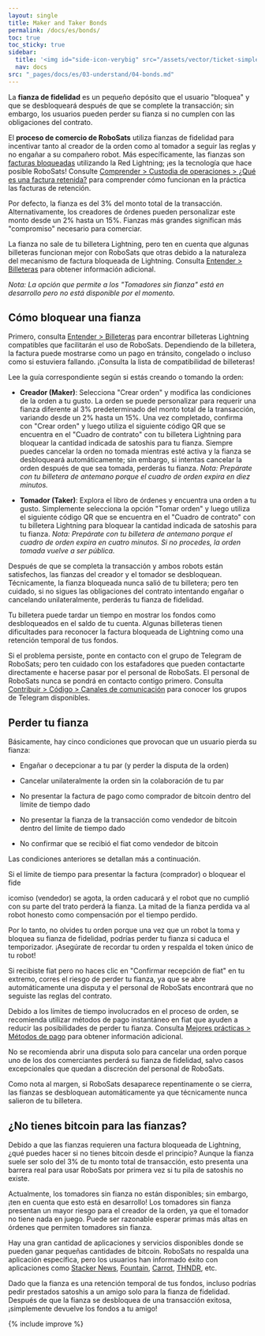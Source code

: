 ```yaml
---
layout: single
title: Maker and Taker Bonds
permalink: /docs/es/bonds/
toc: true
toc_sticky: true
sidebar:
  title: '<img id="side-icon-verybig" src="/assets/vector/ticket-simple.svg"/>Bonds'
  nav: docs
src: "_pages/docs/es/03-understand/04-bonds.md"
---
```


La **fianza de fidelidad** es un pequeño depósito que el usuario "bloquea" y que se desbloqueará después de que se complete la transacción; sin embargo, los usuarios pueden perder su fianza si no cumplen con las obligaciones del contrato.

El **proceso de comercio de RoboSats** utiliza fianzas de fidelidad para incentivar tanto al creador de la orden como al tomador a seguir las reglas y no engañar a su compañero robot. Más específicamente, las fianzas son [facturas bloqueadas](https://github.com/lightningnetwork/lnd/pull/2022) utilizando la Red Lightning; ¡es la tecnología que hace posible RoboSats!
Consulte [Comprender > Custodia de operaciones > ¿Qué es una factura retenida?](/docs/es/escrow/#what-is-a-hold-invoice) para comprender cómo funcionan en la práctica las facturas de retención.

Por defecto, la fianza es del 3% del monto total de la transacción. Alternativamente, los creadores de órdenes pueden personalizar este monto desde un 2% hasta un 15%. Fianzas más grandes significan más "compromiso" necesario para comerciar.

La fianza no sale de tu billetera Lightning, pero ten en cuenta que algunas billeteras funcionan mejor con RoboSats que otras debido a la naturaleza del mecanismo de factura bloqueada de Lightning. Consulta [Entender > Billeteras](/docs/es/wallets/) para obtener información adicional.

*Nota: La opción que permite a los "Tomadores sin fianza" está en desarrollo pero no está disponible por el momento.*

## **Cómo bloquear una fianza**

Primero, consulta [Entender > Billeteras](/docs/es/wallets/) para encontrar billeteras Lightning compatibles que facilitarán el uso de RoboSats. Dependiendo de la billetera, la factura puede mostrarse como un pago en tránsito, congelado o incluso como si estuviera fallando. ¡Consulta la lista de compatibilidad de billeteras!

Lee la guía correspondiente según si estás creando o tomando la orden:

* **Creador (Maker)**: Selecciona "Crear orden" y modifica las condiciones de la orden a tu gusto. La orden se puede personalizar para requerir una fianza diferente al 3% predeterminado del monto total de la transacción, variando desde un 2% hasta un 15%. Una vez completado, confirma con "Crear orden" y luego utiliza el siguiente código QR que se encuentra en el "Cuadro de contrato" con tu billetera Lightning para bloquear la cantidad indicada de satoshis para tu fianza. Siempre puedes cancelar la orden no tomada mientras esté activa y la fianza se desbloqueará automáticamente; sin embargo, si intentas cancelar la orden después de que sea tomada, perderás tu fianza. *Nota: Prepárate con tu billetera de antemano porque el cuadro de orden expira en diez minutos.*

* **Tomador (Taker)**: Explora el libro de órdenes y encuentra una orden a tu gusto. Simplemente selecciona la opción "Tomar orden" y luego utiliza el siguiente código QR que se encuentra en el "Cuadro de contrato" con tu billetera Lightning para bloquear la cantidad indicada de satoshis para tu fianza. *Nota: Prepárate con tu billetera de antemano porque el cuadro de orden expira en cuatro minutos. Si no procedes, la orden tomada vuelve a ser pública.*

Después de que se completa la transacción y ambos robots están satisfechos, las fianzas del creador y el tomador se desbloquean. Técnicamente, la fianza bloqueada nunca salió de tu billetera; pero ten cuidado, si no sigues las obligaciones del contrato intentando engañar o cancelando unilateralmente, perderás tu fianza de fidelidad.

Tu billetera puede tardar un tiempo en mostrar los fondos como desbloqueados en el saldo de tu cuenta. Algunas billeteras tienen dificultades para reconocer la factura bloqueada de Lightning como una retención temporal de tus fondos.

Si el problema persiste, ponte en contacto con el grupo de Telegram de RoboSats; pero ten cuidado con los estafadores que pueden contactarte directamente e hacerse pasar por el personal de RoboSats. El personal de RoboSats nunca se pondrá en contacto contigo primero. Consulta [Contribuir > Código > Canales de comunicación](/contribute/code/#communication-channels) para conocer los grupos de Telegram disponibles.

## **Perder tu fianza**

Básicamente, hay cinco condiciones que provocan que un usuario pierda su fianza:

* Engañar o decepcionar a tu par (y perder la disputa de la orden)

* Cancelar unilateralmente la orden sin la colaboración de tu par

* No presentar la factura de pago como comprador de bitcoin dentro del límite de tiempo dado

* No presentar la fianza de la transacción como vendedor de bitcoin dentro del límite de tiempo dado

* No confirmar que se recibió el fiat como vendedor de bitcoin

Las condiciones anteriores se detallan más a continuación.

Si el límite de tiempo para presentar la factura (comprador) o bloquear el fide

icomiso (vendedor) se agota, la orden caducará y el robot que no cumplió con su parte del trato perderá la fianza. La mitad de la fianza perdida va al robot honesto como compensación por el tiempo perdido.

Por lo tanto, no olvides tu orden porque una vez que un robot la toma y bloquea su fianza de fidelidad, podrías perder tu fianza si caduca el temporizador. ¡Asegúrate de recordar tu orden y respalda el token único de tu robot!

Si recibiste fiat pero no haces clic en "Confirmar recepción de fiat" en tu extremo, corres el riesgo de perder tu fianza, ya que se abre automáticamente una disputa y el personal de RoboSats encontrará que no seguiste las reglas del contrato.

Debido a los límites de tiempo involucrados en el proceso de orden, se recomienda utilizar métodos de pago instantáneo en fiat que ayuden a reducir las posibilidades de perder tu fianza. Consulta [Mejores prácticas > Métodos de pago](/docs/es/payment-methods/) para obtener información adicional.

No se recomienda abrir una disputa solo para cancelar una orden porque uno de los dos comerciantes perderá su fianza de fidelidad, salvo casos excepcionales que quedan a discreción del personal de RoboSats.

Como nota al margen, si RoboSats desaparece repentinamente o se cierra, las fianzas se desbloquean automáticamente ya que técnicamente nunca salieron de tu billetera.

## **¿No tienes bitcoin para las fianzas?**

Debido a que las fianzas requieren una factura bloqueada de Lightning, ¿qué puedes hacer si no tienes bitcoin desde el principio? Aunque la fianza suele ser solo del 3% de tu monto total de transacción, esto presenta una barrera real para usar RoboSats por primera vez si tu pila de satoshis no existe.

Actualmente, los tomadores sin fianza no están disponibles; sin embargo, ¡ten en cuenta que esto está en desarrollo! Los tomadores sin fianza presentan un mayor riesgo para el creador de la orden, ya que el tomador no tiene nada en juego. Puede ser razonable esperar primas más altas en órdenes que permiten tomadores sin fianza.

Hay una gran cantidad de aplicaciones y servicios disponibles donde se pueden ganar pequeñas cantidades de bitcoin. RoboSats no respalda una aplicación específica, pero los usuarios han informado éxito con aplicaciones como [Stacker News](https://stacker.news/), [Fountain](https://www.fountain.fm/), [Carrot](https://www.earncarrot.com/), [THNDR](https://www.thndr.games/), etc.

Dado que la fianza es una retención temporal de tus fondos, incluso podrías pedir prestados satoshis a un amigo solo para la fianza de fidelidad. Después de que la fianza se desbloquea de una transacción exitosa, ¡simplemente devuelve los fondos a tu amigo!

{% include improve %}
